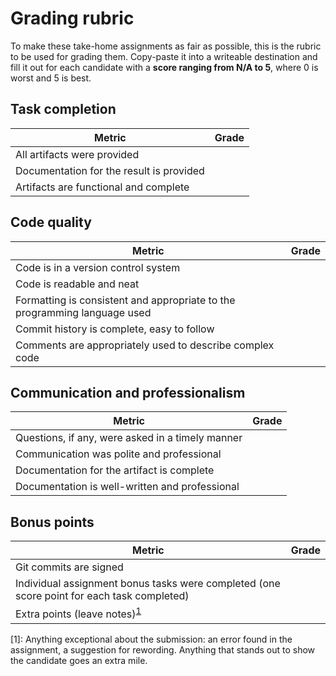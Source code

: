 # Grading rubric

To make these take-home assignments as fair as possible, this is the rubric to be used for grading them. Copy-paste it into a writeable destination and fill it out for each candidate with a **score ranging from N/A to 5**, where 0 is worst and 5 is best.

## Task completion

Metric | Grade
-|-
All artifacts were provided |
Documentation for the result is provided |
Artifacts are functional and complete |

## Code quality

Metric | Grade
-|-
Code is in a version control system |
Code is readable and neat |
Formatting is consistent and appropriate to the programming language used |
Commit history is complete, easy to follow |
Comments are appropriately used to describe complex code |

## Communication and professionalism

Metric | Grade
-|-
Questions, if any, were asked in a timely manner |
Communication was polite and professional |
Documentation for the artifact is complete |
Documentation is well-written and professional |

## Bonus points

Metric | Grade
-|-
Git commits are signed |
Individual assignment bonus tasks were completed (one score point for each task completed) |
Extra points (leave notes)<sup>[1](#footnote1)</sup> |

<a name="footnote1">[1]</a>: Anything exceptional about the submission: an error found in the assignment, a suggestion for rewording. Anything that stands out to show the candidate goes an extra mile.
